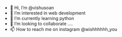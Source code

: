 - 👋 Hi, I’m @vishusoan
- 👀 I’m interested in web development
- 🌱 I’m currently learning python 
- 💞️ I’m looking to collaborate ....
- 📫 How to reach me on instagram @wishhhhhh_you

<!---
vishusoan/vishusoan is a ✨ special ✨ repository because its `README.md` (this file) appears on your GitHub profile.
You can click the Preview link to take a look at your changes.
--->
